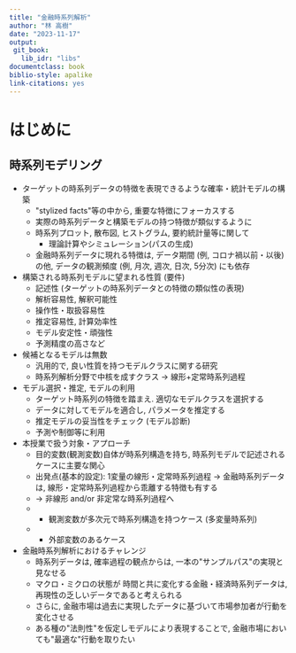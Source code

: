 ```yaml
---
title: "金融時系列解析"
author: "林 高樹"
date: "2023-11-17"
output:
 git_book:
   lib_idr: "libs"
documentclass: book
biblio-style: apalike
link-citations: yes
---
```


# はじめに

<!---
output:
 html_document:
   df_print: kable
   highlight: tango
   number_sections: no
   toc: no
   toc_depth: 2
   toc_float: no
   keep_md: no
   fig_caption: yes
documentclass: bxjsarticle
classoption: xelatex,ja=standard

title: "金融時系列解析"
author: "林 高樹"
date: "2023-11-17"
site: bookdown::bookdown_site
output: bookdown::html_document2: default
documentclass: bxjsbook
classoption: xelatex,ja=standard
bibliography: [book.bib, packages.bib]
biblio-style: apalike
link-citations: yes
github-repo: rstudio/bookdown-demo
description: "UNDER CONSTRUCTION"
-->

<!-- buildエラー(9/3/22時点): 
pdf文字化け中 →
classoption: xelatex,ja=standardを挿入
→LaTeX Error: File `ctexhook.sty' not found.
-->


## 時系列モデリング
- ターゲットの時系列データの特徴を表現できるような確率・統計モデルの構築
  - "stylized facts"等の中から, 重要な特徴にフォーカスする
  - 実際の時系列データと構築モデルの持つ特徴が類似するように
  - 時系列プロット, 散布図, ヒストグラム, 要約統計量等に関して
    - 理論計算やシミュレーション(パスの生成)
  - 金融時系列データに現れる特徴は, データ期間 (例, コロナ禍以前・以後) の他, データの観測頻度 (例, 月次, 週次, 日次, 5分次) にも依存
- 構築される時系列モデルに望まれる性質 (要件)
  - 記述性 (ターゲットの時系列データとの特徴の類似性の表現)
  - 解析容易性, 解釈可能性
  - 操作性・取扱容易性
  - 推定容易性, 計算効率性
  - モデル安定性・頑強性
  - 予測精度の高さなど
- 候補となるモデルは無数
  - 汎用的で, 良い性質を持つモデルクラスに関する研究
  - 時系列解析分野で中核を成すクラス →  線形+定常時系列過程
- モデル選択・推定, モデルの利用
  - ターゲット時系列の特徴を踏まえ. 適切なモデルクラスを選択する
  - データに対してモデルを適合し, パラメータを推定する
  - 推定モデルの妥当性をチェック (モデル診断)
  - 予測や制御等に利用
- 本授業で扱う対象・アプローチ
  - 目的変数(観測変数)自体が時系列構造を持ち, 時系列モデルで記述されるケースに主要な関心
  - 出発点(基本的設定): 1変量の線形・定常時系列過程
    → 金融時系列データは, 線形・定常時系列過程から乖離する特徴も有する
  - → 非線形 and/or 非定常な時系列過程へ
  - + 観測変数が多次元で時系列構造を持つケース (多変量時系列)
  - + 外部変数のあるケース
- 金融時系列解析におけるチャレンジ
  - 時系列データは, 確率過程の観点からは, 一本の"サンプルパス"の実現と見なせる
  - マクロ・ミクロの状態が 時間と共に変化する金融・経済時系列データは,  再現性の乏しいデータであると考えられる
  - さらに, 金融市場は過去に実現したデータに基づいて市場参加者が行動を変化させる
  - ある種の"法則性"を仮定しモデルにより表現することで, 金融市場においても"最適な"行動を取りたい






